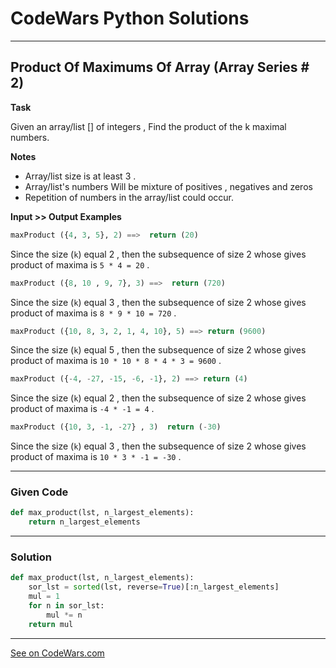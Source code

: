 # CodeWars Python Solutions

---

## Product Of Maximums Of Array (Array Series # 2)

**Task**

Given an array/list [] of integers , Find the product of the k maximal numbers.


**Notes**

- Array/list size is at least 3 .
- Array/list's numbers Will be mixture of positives , negatives and zeros
- Repetition of numbers in the array/list could occur.



**Input >> Output Examples**

```python
maxProduct ({4, 3, 5}, 2) ==>  return (20)
```

Since the size (`k`) equal 2 , then the subsequence of size 2 whose gives product of maxima is `5 * 4 = 20` .



```python
maxProduct ({8, 10 , 9, 7}, 3) ==>  return (720)
```

Since the size (`k`) equal 3 , then the subsequence of size 2 whose gives product of maxima is `8 * 9 * 10 = 720` .

```python
maxProduct ({10, 8, 3, 2, 1, 4, 10}, 5) ==> return (9600)
```

Since the size (`k`) equal 5 , then the subsequence of size 2 whose gives product of maxima is `10 * 10 * 8 * 4 * 3 = 9600` .


```python
maxProduct ({-4, -27, -15, -6, -1}, 2) ==> return (4)
```

Since the size (`k`) equal 2 , then the subsequence of size 2 whose gives product of maxima is `-4 * -1 = 4` .

```python
maxProduct ({10, 3, -1, -27} , 3)  return (-30)
```

Since the size (`k`) equal 3 , then the subsequence of size 2 whose gives product of maxima is `10 * 3 * -1 = -30` .


---

### Given Code


```python
def max_product(lst, n_largest_elements):
    return n_largest_elements
```

---

### Solution


```python
def max_product(lst, n_largest_elements):
    sor_lst = sorted(lst, reverse=True)[:n_largest_elements]
    mul = 1
    for n in sor_lst:
        mul *= n
    return mul
```


---


[See on CodeWars.com](https://www.codewars.com/kata/5a63948acadebff56f000018)

